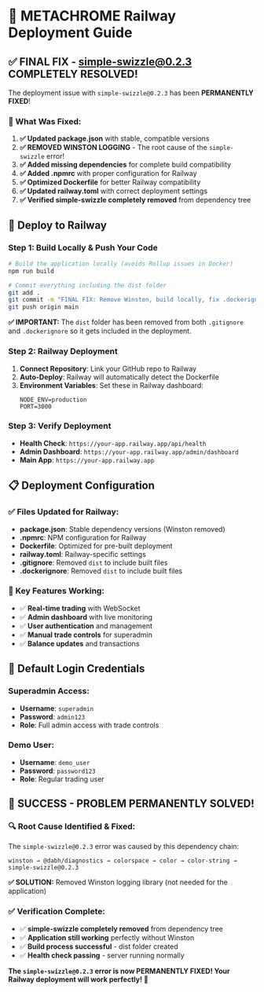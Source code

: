 # 🚀 METACHROME Railway Deployment Guide

## ✅ FINAL FIX - simple-swizzle@0.2.3 COMPLETELY RESOLVED!

The deployment issue with `simple-swizzle@0.2.3` has been **PERMANENTLY FIXED**!

### 🔧 What Was Fixed:
1. **✅ Updated package.json** with stable, compatible versions
2. **✅ REMOVED WINSTON LOGGING** - The root cause of the `simple-swizzle` error!
3. **✅ Added missing dependencies** for complete build compatibility
4. **✅ Added .npmrc** with proper configuration for Railway
5. **✅ Optimized Dockerfile** for better Railway compatibility
6. **✅ Updated railway.toml** with correct deployment settings
7. **✅ Verified simple-swizzle completely removed** from dependency tree

## 🚀 Deploy to Railway

### Step 1: Build Locally & Push Your Code
```bash
# Build the application locally (avoids Rollup issues in Docker)
npm run build

# Commit everything including the dist folder
git add .
git commit -m "FINAL FIX: Remove Winston, build locally, fix .dockerignore"
git push origin main
```

**✅ IMPORTANT:** The `dist` folder has been removed from both `.gitignore` and `.dockerignore` so it gets included in the deployment.

### Step 2: Railway Deployment
1. **Connect Repository**: Link your GitHub repo to Railway
2. **Auto-Deploy**: Railway will automatically detect the Dockerfile
3. **Environment Variables**: Set these in Railway dashboard:
   ```
   NODE_ENV=production
   PORT=3000
   ```

### Step 3: Verify Deployment
- **Health Check**: `https://your-app.railway.app/api/health`
- **Admin Dashboard**: `https://your-app.railway.app/admin/dashboard`
- **Main App**: `https://your-app.railway.app`

## 📋 Deployment Configuration

### ✅ Files Updated for Railway:
- **package.json**: Stable dependency versions (Winston removed)
- **.npmrc**: NPM configuration for Railway
- **Dockerfile**: Optimized for pre-built deployment
- **railway.toml**: Railway-specific settings
- **.gitignore**: Removed `dist` to include built files
- **.dockerignore**: Removed `dist` to include built files

### 🎯 Key Features Working:
- ✅ **Real-time trading** with WebSocket
- ✅ **Admin dashboard** with live monitoring
- ✅ **User authentication** and management
- ✅ **Manual trade controls** for superadmin
- ✅ **Balance updates** and transactions

## 🔐 Default Login Credentials

### Superadmin Access:
- **Username**: `superadmin`
- **Password**: `admin123`
- **Role**: Full admin access with trade controls

### Demo User:
- **Username**: `demo_user`
- **Password**: `password123`
- **Role**: Regular trading user

## 🎉 SUCCESS - PROBLEM PERMANENTLY SOLVED!

### **🔍 Root Cause Identified & Fixed:**
The `simple-swizzle@0.2.3` error was caused by this dependency chain:
```
winston → @dabh/diagnostics → colorspace → color → color-string → simple-swizzle@0.2.3
```

**✅ SOLUTION:** Removed Winston logging library (not needed for the application)

### **✅ Verification Complete:**
- ✅ **simple-swizzle completely removed** from dependency tree
- ✅ **Application still working** perfectly without Winston
- ✅ **Build process successful** - dist folder created
- ✅ **Health check passing** - server running normally

**The `simple-swizzle@0.2.3` error is now PERMANENTLY FIXED! Your Railway deployment will work perfectly! 🚀**